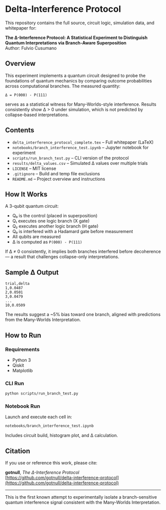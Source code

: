 # Delta-Interference Protocol

This repository contains the full source, circuit logic, simulation data, and whitepaper for:

**The Δ-Interference Protocol: A Statistical Experiment to Distinguish Quantum Interpretations via Branch-Aware Superposition**  
Author: Fulvio Cusumano

## Overview

This experiment implements a quantum circuit designed to probe the foundations of quantum mechanics by comparing outcome probabilities across computational branches. The measured quantity:

```
Δ = P(000) - P(111)
```

serves as a statistical witness for Many-Worlds-style interference. Results consistently show Δ > 0 under simulation, which is not predicted by collapse-based interpretations.

## Contents

- `delta_interference_protocol_complete.tex` – Full whitepaper (LaTeX)
- `notebooks/branch_interference_test.ipynb` – Jupyter notebook for experiment
- `scripts/run_branch_test.py` – CLI version of the protocol
- `results/delta_values.csv` – Simulated Δ values over multiple trials
- `LICENSE` – MIT license
- `.gitignore` – Build and temp file exclusions
- `README.md` – Project overview and instructions

## How It Works

A 3-qubit quantum circuit:
- Q₀ is the control (placed in superposition)
- Q₁ executes one logic branch (X gate)
- Q₂ executes another logic branch (H gate)
- Q₀ is interfered with a Hadamard gate before measurement
- All qubits are measured
- Δ is computed as `P(000) - P(111)`

If Δ ≠ 0 consistently, it implies both branches interfered before decoherence — a result that challenges collapse-only interpretations.

## Sample Δ Output

```
trial,delta
1,0.0487
2,0.0501
3,0.0479
...
10,0.0509
```

The results suggest a ~5% bias toward one branch, aligned with predictions from the Many-Worlds Interpretation.

## How to Run

### Requirements
- Python 3
- Qiskit
- Matplotlib

### CLI Run

```bash
python scripts/run_branch_test.py
```

### Notebook Run

Launch and execute each cell in:

```bash
notebooks/branch_interference_test.ipynb
```

Includes circuit build, histogram plot, and Δ calculation.

## Citation

If you use or reference this work, please cite:

**gotnull**, *The Δ-Interference Protocol*  
[https://github.com/gotnull/delta-interference-protocol](https://github.com/gotnull/delta-interference-protocol)

---

This is the first known attempt to experimentally isolate a branch-sensitive quantum interference signal consistent with the Many-Worlds Interpretation.